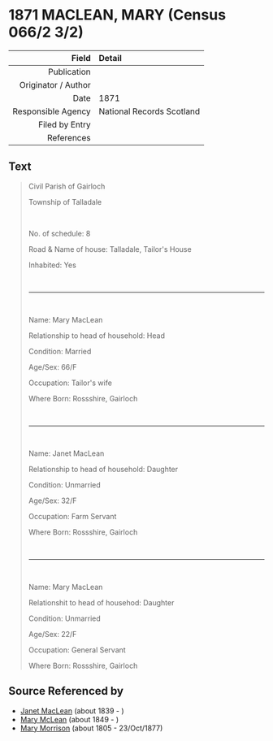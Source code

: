 ﻿---
layout: page
permalink: /sources/s94484692
---

# 1871 MACLEAN, MARY (Census 066/2 3/2)

Field | Detail
---:|:---
Publication | 
Originator / Author | 
Date | 1871
Responsible Agency | National Records Scotland
Filed by Entry | 
References | 

## Text

> Civil Parish of Gairloch
>
> Township of Talladale
>
> <br/>
>
> No. of schedule: 8
>
> Road & Name of house: Talladale, Tailor's House
>
> Inhabited: Yes
>
> <br/>
>
> ---
>
> <br/>
>
> Name: Mary MacLean
>
> Relationship to head of household: Head
>
> Condition: Married
>
> Age/Sex: 66/F
>
> Occupation: Tailor's wife
>
> Where Born: Rossshire, Gairloch
>
> <br/>
>
> ---
>
> <br/>
>
> Name: Janet MacLean
>
> Relationship to head of household: Daughter
>
> Condition: Unmarried
>
> Age/Sex: 32/F
>
> Occupation: Farm Servant
>
> Where Born: Rossshire, Gairloch
>
> <br/>
>
> ---
>
> <br/>
>
> Name: Mary MacLean
>
> Relationshit to head of househod: Daughter
>
> Condition: Unmarried
>
> Age/Sex: 22/F
>
> Occupation: General Servant
>
> Where Born: Rossshire, Gairloch
>

## Source Referenced by

* [Janet MacLean](../people/@4850940@-janet-maclean-b1839-d.md) (about 1839 - )
* [Mary McLean](../people/@45920386@-mary-mclean-b1849-d.md) (about 1849 - )
* [Mary Morrison](../people/@18316154@-mary-morrison-b1805-d1877-10-23.md) (about 1805 - 23/Oct/1877)
